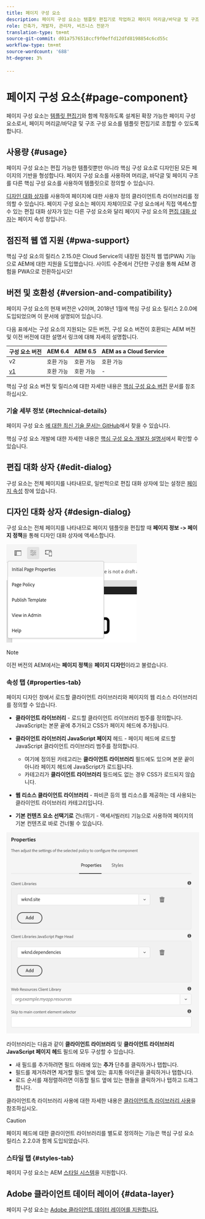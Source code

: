 ```yaml
---
title: 페이지 구성 요소
description: 페이지 구성 요소는 템플릿 편집기로 작업하고 페이지 머리글/바닥글 및 구조 구성 요소를 템플릿 편집기로 조합하도록 설계된 확장 가능한 페이지 구성 요소입니다.
role: 건축가, 개발자, 관리자, 비즈니스 전문가
translation-type: tm+mt
source-git-commit: d01a7576518ccf9f0effd12dfd8198854c6cd55c
workflow-type: tm+mt
source-wordcount: '688'
ht-degree: 3%

---
```



# 페이지 구성 요소{#page-component}

페이지 구성 요소는 [템플릿 편집기](https://docs.adobe.com/content/help/en/experience-manager-cloud-service/sites/authoring/features/templates.html)와 함께 작동하도록 설계된 확장 가능한 페이지 구성 요소로서, 페이지 머리글/바닥글 및 구조 구성 요소를 템플릿 편집기로 조합할 수 있도록 합니다.

## 사용량 {#usage}

페이지 구성 요소는 편집 가능한 템플릿뿐만 아니라 핵심 구성 요소로 디자인된 모든 페이지의 기반을 형성합니다. 페이지 구성 요소를 사용하여 머리글, 바닥글 및 페이지 구조를 다른 핵심 구성 요소를 사용하여 템플릿으로 정의할 수 있습니다.

[디자인 대화 상자](#design-dialog)를 사용하여 페이지에 대한 사용자 정의 클라이언트측 라이브러리를 정의할 수 있습니다. 페이지 구성 요소는 페이지 자체이므로 구성 요소에서 직접 액세스할 수 있는 편집 대화 상자가 있는 다른 구성 요소와 달리 페이지 구성 요소의 [편집 대화 상자](#edit-dialog)는 페이지 속성 창입니다.

## 점진적 웹 앱 지원 {#pwa-support}

핵심 구성 요소의 릴리스 2.15.0은 Cloud Service의 내장된 점진적 웹 앱(PWA) 기능으로 AEM에 대한 지원을 도입했습니다. 사이트 수준에서 간단한 구성을 통해 AEM 경험을 PWA으로 전환하십시오!

## 버전 및 호환성 {#version-and-compatibility}

페이지 구성 요소의 현재 버전은 v2이며, 2018년 1월에 핵심 구성 요소 릴리스 2.0.0에 도입되었으며 이 문서에 설명되어 있습니다.

다음 표에서는 구성 요소의 지원되는 모든 버전, 구성 요소 버전이 호환되는 AEM 버전 및 이전 버전에 대한 설명서 링크에 대해 자세히 설명합니다.

| 구성 요소 버전 | AEM 6.4 | AEM 6.5 | AEM as a Cloud Service |
|---|---|---|---|
| v2 | 호환 가능 | 호환 가능 | 호환 가능 |
| [v1](v1/page-v1.md) | 호환 가능 | 호환 가능 | - |

핵심 구성 요소 버전 및 릴리스에 대한 자세한 내용은 [핵심 구성 요소 버전](/help/versions.md) 문서를 참조하십시오.

### 기술 세부 정보 {#technical-details}

페이지 구성 요소 [에 대한 최신 기술 문서는 GitHub](https://adobe.com/go/aem_cmp_tech_page_v2)에서 찾을 수 있습니다.

핵심 구성 요소 개발에 대한 자세한 내용은 [핵심 구성 요소 개발자 설명서](/help/developing/overview.md)에서 확인할 수 있습니다.

## 편집 대화 상자 {#edit-dialog}

구성 요소는 전체 페이지를 나타내므로, 일반적으로 편집 대화 상자에 있는 설정은 [페이지 속성](https://docs.adobe.com/content/help/ko-KR/experience-manager-cloud-service/sites/authoring/fundamentals/page-properties.html) 창에 있습니다.

## 디자인 대화 상자 {#design-dialog}

구성 요소는 전체 페이지를 나타내므로 페이지 템플릿을 편집할 때 **페이지 정보 -> 페이지 정책**&#x200B;을 통해 디자인 대화 상자에 액세스합니다.

![페이지 정책](/help/assets/page-policy.png)

>[!NOTE]
>
>이전 버전의 AEM에서는 **페이지 정책**&#x200B;을 **페이지 디자인**&#x200B;이라고 불렀습니다.

### 속성 탭 {#properties-tab}

페이지 디자인 창에서 로드할 클라이언트 라이브러리와 페이지의 웹 리소스 라이브러리를 정의할 수 있습니다.

* **클라이언트 라이브러리**  - 로드할 클라이언트 라이브러리 범주를 정의합니다. JavaScript는 본문 끝에 추가되고 CSS가 페이지 헤드에 추가됩니다.
* **클라이언트 라이브러리 JavaScript 페이지**  헤드 - 페이지 헤드에 로드할 JavaScript 클라이언트 라이브러리 범주를 정의합니다.
   * 여기에 정의된 카테고리는 **클라이언트 라이브러리** 필드에도 있으며 본문 끝이 아니라 페이지 헤드에 JavaScript가 로드됩니다.
   * 카테고리가 **클라이언트 라이브러리** 필드에도 없는 경우 CSS가 로드되지 않습니다.

* **웹 리소스 클라이언트 라이브러리**  - 파비콘 등의 웹 리소스를 제공하는 데 사용되는 클라이언트 라이브러리 카테고리입니다.

* **기본 컨텐츠 요소 선택기로**  건너뛰기 - 액세서빌러티 기능으로 사용하여 페이지의 기본 컨텐츠로 바로 건너뛸 수 있습니다.

![페이지 구성 요소 디자인 대화 상자](/help/assets/page-design.png)

라이브러리는 다음과 같이 **클라이언트 라이브러리** 및 **클라이언트 라이브러리 JavaScript 페이지 헤드** 필드에 모두 구성할 수 있습니다.

* 새 필드를 추가하려면 필드 아래에 있는 **추가** 단추를 클릭하거나 탭합니다.
* 필드를 제거하려면 제거할 필드 옆에 있는 휴지통 아이콘을 클릭하거나 탭합니다.
* 로드 순서를 재정렬하려면 이동할 필드 옆에 있는 핸들을 클릭하거나 탭하고 드래그합니다.

클라이언트측 라이브러리 사용에 대한 자세한 내용은 [클라이언트측 라이브러리 사용](https://helpx.adobe.com/experience-manager/6-5/sites/developing/using/clientlibs.html)을 참조하십시오.

>[!CAUTION]
>
>페이지 헤드에 대한 클라이언트 라이브러리를 별도로 정의하는 기능은 핵심 구성 요소 릴리스 2.2.0과 함께 도입되었습니다.

### 스타일 탭 {#styles-tab}

페이지 구성 요소는 AEM [스타일 시스템](/help/get-started/authoring.md#component-styling)을 지원합니다.

## Adobe 클라이언트 데이터 레이어 {#data-layer}

페이지 구성 요소는 [Adobe 클라이언트 데이터 레이어를 지원합니다.](/help/developing/data-layer/overview.md)
